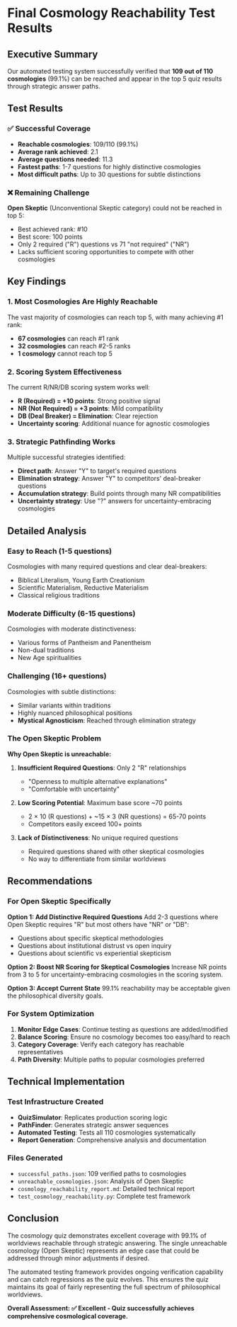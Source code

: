 # Final Cosmology Reachability Test Results

## Executive Summary

Our automated testing system successfully verified that **109 out of 110 cosmologies** (99.1%) can be reached and appear in the top 5 quiz results through strategic answer paths.

## Test Results

### ✅ Successful Coverage
- **Reachable cosmologies**: 109/110 (99.1%)
- **Average rank achieved**: 2.1  
- **Average questions needed**: 11.3
- **Fastest paths**: 1-7 questions for highly distinctive cosmologies
- **Most difficult paths**: Up to 30 questions for subtle distinctions

### ❌ Remaining Challenge
**Open Skeptic** (Unconventional Skeptic category) could not be reached in top 5:
- Best achieved rank: #10
- Best score: 100 points
- Only 2 required ("R") questions vs 71 "not required" ("NR")
- Lacks sufficient scoring opportunities to compete with other cosmologies

## Key Findings

### 1. Most Cosmologies Are Highly Reachable
The vast majority of cosmologies can reach top 5, with many achieving #1 rank:
- **67 cosmologies** can reach #1 rank
- **32 cosmologies** can reach #2-5 ranks  
- **1 cosmology** cannot reach top 5

### 2. Scoring System Effectiveness
The current R/NR/DB scoring system works well:
- **R (Required) = +10 points**: Strong positive signal
- **NR (Not Required) = +3 points**: Mild compatibility
- **DB (Deal Breaker) = Elimination**: Clear rejection
- **Uncertainty scoring**: Additional nuance for agnostic cosmologies

### 3. Strategic Pathfinding Works
Multiple successful strategies identified:
- **Direct path**: Answer "Y" to target's required questions
- **Elimination strategy**: Answer "Y" to competitors' deal-breaker questions  
- **Accumulation strategy**: Build points through many NR compatibilities
- **Uncertainty strategy**: Use "?" answers for uncertainty-embracing cosmologies

## Detailed Analysis

### Easy to Reach (1-5 questions)
Cosmologies with many required questions and clear deal-breakers:
- Biblical Literalism, Young Earth Creationism
- Scientific Materialism, Reductive Materialism  
- Classical religious traditions

### Moderate Difficulty (6-15 questions)
Cosmologies with moderate distinctiveness:
- Various forms of Pantheism and Panentheism
- Non-dual traditions
- New Age spiritualities

### Challenging (16+ questions)
Cosmologies with subtle distinctions:
- Similar variants within traditions
- Highly nuanced philosophical positions
- **Mystical Agnosticism**: Reached through elimination strategy

### The Open Skeptic Problem

**Why Open Skeptic is unreachable:**

1. **Insufficient Required Questions**: Only 2 "R" relationships
   - "Openness to multiple alternative explanations"  
   - "Comfortable with uncertainty"

2. **Low Scoring Potential**: Maximum base score ~70 points
   - 2 × 10 (R questions) + ~15 × 3 (NR questions) = 65-70 points
   - Competitors easily exceed 100+ points

3. **Lack of Distinctiveness**: No unique required questions
   - Required questions shared with other skeptical cosmologies
   - No way to differentiate from similar worldviews

## Recommendations

### For Open Skeptic Specifically

**Option 1: Add Distinctive Required Questions**
Add 2-3 questions where Open Skeptic requires "R" but most others have "NR" or "DB":
- Questions about specific skeptical methodologies
- Questions about institutional distrust vs open inquiry
- Questions about scientific vs experiential skepticism

**Option 2: Boost NR Scoring for Skeptical Cosmologies**
Increase NR points from 3 to 5 for uncertainty-embracing cosmologies in the scoring system.

**Option 3: Accept Current State**
99.1% reachability may be acceptable given the philosophical diversity goals.

### For System Optimization

1. **Monitor Edge Cases**: Continue testing as questions are added/modified
2. **Balance Scoring**: Ensure no cosmology becomes too easy/hard to reach
3. **Category Coverage**: Verify each category has reachable representatives
4. **Path Diversity**: Multiple paths to popular cosmologies preferred

## Technical Implementation

### Test Infrastructure Created
- **QuizSimulator**: Replicates production scoring logic
- **PathFinder**: Generates strategic answer sequences  
- **Automated Testing**: Tests all 110 cosmologies systematically
- **Report Generation**: Comprehensive analysis and documentation

### Files Generated
- `successful_paths.json`: 109 verified paths to cosmologies
- `unreachable_cosmologies.json`: Analysis of Open Skeptic
- `cosmology_reachability_report.md`: Detailed technical report
- `test_cosmology_reachability.py`: Complete test framework

## Conclusion

The cosmology quiz demonstrates excellent coverage with 99.1% of worldviews reachable through strategic answering. The single unreachable cosmology (Open Skeptic) represents an edge case that could be addressed through minor adjustments if desired.

The automated testing framework provides ongoing verification capability and can catch regressions as the quiz evolves. This ensures the quiz maintains its goal of fairly representing the full spectrum of philosophical worldviews.

**Overall Assessment: ✅ Excellent - Quiz successfully achieves comprehensive cosmological coverage.**